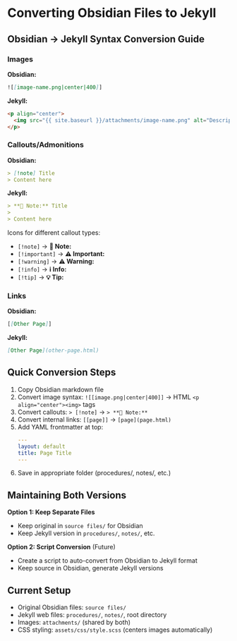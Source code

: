 # Converting Obsidian Files to Jekyll

## Obsidian → Jekyll Syntax Conversion Guide

### Images

**Obsidian:**
```markdown
![[image-name.png|center|400]]
```

**Jekyll:**
```html
<p align="center">
  <img src="{{ site.baseurl }}/attachments/image-name.png" alt="Description" width="400">
</p>
```

### Callouts/Admonitions

**Obsidian:**
```markdown
> [!note] Title
> Content here
```

**Jekyll:**
```markdown
> **📝 Note:** Title
> 
> Content here
```

Icons for different callout types:
- `[!note]` → **📝 Note:**
- `[!important]` → **⚠️ Important:**
- `[!warning]` → **⚠️ Warning:**
- `[!info]` → **ℹ️ Info:**
- `[!tip]` → **💡 Tip:**

### Links

**Obsidian:**
```markdown
[[Other Page]]
```

**Jekyll:**
```markdown
[Other Page](other-page.html)
```

## Quick Conversion Steps

1. Copy Obsidian markdown file
2. Convert image syntax: `![[image.png|center|400]]` → HTML `<p align="center"><img>` tags
3. Convert callouts: `> [!note]` → `> **📝 Note:**`
4. Convert internal links: `[[page]]` → `[page](page.html)`
5. Add YAML frontmatter at top:
   ```yaml
   ---
   layout: default
   title: Page Title
   ---
   ```
6. Save in appropriate folder (procedures/, notes/, etc.)

## Maintaining Both Versions

**Option 1: Keep Separate Files**
- Keep original in `source files/` for Obsidian
- Keep Jekyll version in `procedures/`, `notes/`, etc.

**Option 2: Script Conversion** (Future)
- Create a script to auto-convert from Obsidian to Jekyll format
- Keep source in Obsidian, generate Jekyll versions

## Current Setup

- Original Obsidian files: `source files/`
- Jekyll web files: `procedures/`, `notes/`, root directory
- Images: `attachments/` (shared by both)
- CSS styling: `assets/css/style.scss` (centers images automatically)
